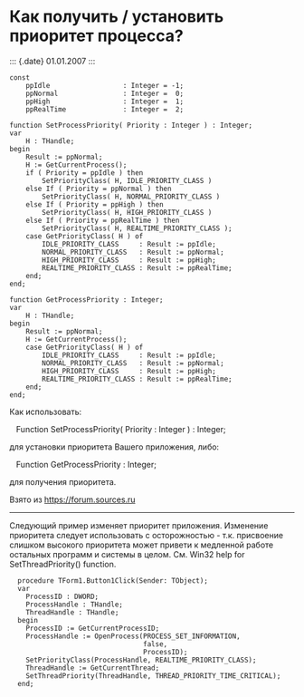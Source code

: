 Как получить / установить приоритет процесса?
=============================================

::: {.date}
01.01.2007
:::

    const 
        ppIdle                  : Integer = -1; 
        ppNormal                : Integer =  0; 
        ppHigh                  : Integer =  1; 
        ppRealTime              : Integer =  2; 
     
    function SetProcessPriority( Priority : Integer ) : Integer; 
    var 
        H : THandle; 
    begin 
        Result := ppNormal; 
        H := GetCurrentProcess(); 
        if ( Priority = ppIdle ) then 
            SetPriorityClass( H, IDLE_PRIORITY_CLASS ) 
        else If ( Priority = ppNormal ) then 
            SetPriorityClass( H, NORMAL_PRIORITY_CLASS ) 
        else If ( Priority = ppHigh ) then 
            SetPriorityClass( H, HIGH_PRIORITY_CLASS ) 
        else If ( Priority = ppRealTime ) then 
            SetPriorityClass( H, REALTIME_PRIORITY_CLASS ); 
        case GetPriorityClass( H ) of 
            IDLE_PRIORITY_CLASS     : Result := ppIdle; 
            NORMAL_PRIORITY_CLASS   : Result := ppNormal; 
            HIGH_PRIORITY_CLASS     : Result := ppHigh; 
            REALTIME_PRIORITY_CLASS : Result := ppRealTime; 
        end; 
    end; 
     
    function GetProcessPriority : Integer; 
    var 
        H : THandle; 
    begin 
        Result := ppNormal; 
        H := GetCurrentProcess(); 
        case GetPriorityClass( H ) of 
            IDLE_PRIORITY_CLASS     : Result := ppIdle; 
            NORMAL_PRIORITY_CLASS   : Result := ppNormal; 
            HIGH_PRIORITY_CLASS     : Result := ppHigh; 
            REALTIME_PRIORITY_CLASS : Result := ppRealTime; 
        end; 
    end; 

Как использовать:

   Function SetProcessPriority( Priority : Integer ) : Integer;

для установки приоритета Вашего приложения, либо:

   Function GetProcessPriority : Integer;

для получения приоритета.

Взято из <https://forum.sources.ru>

------------------------------------------------------------------------

Следующий пример изменяет приоритет приложения. Изменение приоритета
следует использовать с осторожностью - т.к. присвоение слишком высокого
приоритета может привети к медленной работе остальных программ и системы
в целом. См. Win32 help for SetThreadPriority() function.

      procedure TForm1.Button1Click(Sender: TObject);
      var
        ProcessID : DWORD;
        ProcessHandle : THandle;
        ThreadHandle : THandle;
      begin
        ProcessID := GetCurrentProcessID;
        ProcessHandle := OpenProcess(PROCESS_SET_INFORMATION,
                                     false,
                                     ProcessID);
        SetPriorityClass(ProcessHandle, REALTIME_PRIORITY_CLASS);
        ThreadHandle := GetCurrentThread;
        SetThreadPriority(ThreadHandle, THREAD_PRIORITY_TIME_CRITICAL);
      end;
